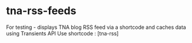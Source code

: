 # tna-rss-feeds

For testing - displays TNA blog RSS feed via a shortcode and caches data using Transients API
Use shortcode : [tna-rss]
